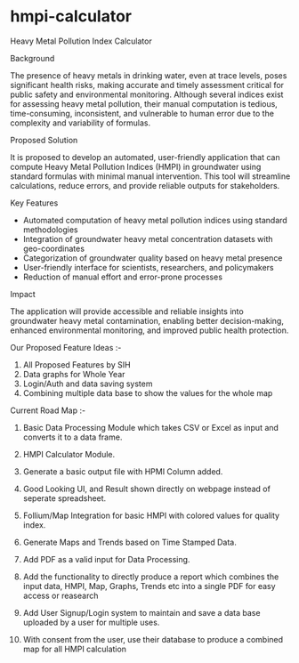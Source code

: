 # hmpi-calculator
Heavy Metal Pollution Index Calculator

Background

The presence of heavy metals in drinking water, even at trace levels, poses significant health risks, making accurate and timely assessment critical for public safety and environmental monitoring. Although several indices exist for assessing heavy metal pollution, their manual computation is tedious, time-consuming, inconsistent, and vulnerable to human error due to the complexity and variability of formulas.

Proposed Solution

It is proposed to develop an automated, user-friendly application that can compute Heavy Metal Pollution Indices (HMPI) in groundwater using standard formulas with minimal manual intervention. This tool will streamline calculations, reduce errors, and provide reliable outputs for stakeholders.

Key Features
- Automated computation of heavy metal pollution indices using standard methodologies
- Integration of groundwater heavy metal concentration datasets with geo-coordinates
- Categorization of groundwater quality based on heavy metal presence
- User-friendly interface for scientists, researchers, and policymakers
- Reduction of manual effort and error-prone processes

Impact

The application will provide accessible and reliable insights into groundwater heavy metal contamination, enabling better decision-making, enhanced environmental monitoring, and improved public health protection.


Our Proposed Feature Ideas :-
1. All Proposed Features by SIH
2. Data graphs for Whole Year
3. Login/Auth and data saving system
4. Combining multiple data base to show the values for the whole map

Current Road Map :-
1. Basic Data Processing Module which takes CSV or Excel as input and converts it to a data frame.

2. HMPI Calculator Module.

3. Generate a basic output file with HPMI Column added.

4. Good Looking UI, and Result shown directly on webpage instead of seperate spreadsheet.

5. Follium/Map Integration for basic HMPI with colored values for quality index.

6. Generate Maps and Trends based on Time Stamped Data.

7. Add PDF as a valid input for Data Processing.

8. Add the functionality to directly produce a report which combines the input data, HMPI, Map, Graphs, Trends etc into a single PDF for easy access or reasearch 

9. Add User Signup/Login system to maintain and save a data base uploaded by a user for multiple uses.

10. With consent from the user, use their database to produce a combined map for all HMPI calculation 






